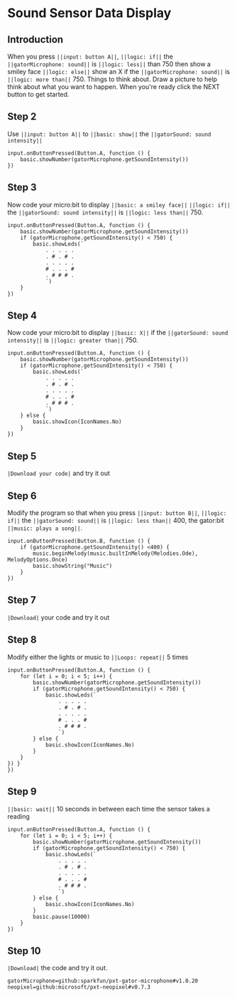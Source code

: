 # Sound Sensor Data Display

## Introduction
When you press ``||input: button A||``, ``||logic: if||`` the ``||gatorMicrophone: sound||`` is ``||logic: less||`` than 750 then show a smiley face ``||logic: else||`` show an X if the ``||gatorMicrophone: sound||`` is ``||logic: more than||`` 750. Things to think about. Draw a picture to help think about what you want to happen. When you're ready click the NEXT button to get started.

## Step 2 
Use ``||input: button A||`` to ``||basic: show||`` the ``||gatorSound: sound intensity||``

```blocks
input.onButtonPressed(Button.A, function () {
    basic.showNumber(gatorMicrophone.getSoundIntensity())
})
```

## Step 3
Now code your micro:bit to display ``||basic: a smiley face||`` ``||logic: if||`` the  ``||gatorSound: sound intensity||`` 
is ``||logic: less than||`` 750.

```blocks
input.onButtonPressed(Button.A, function () {
    basic.showNumber(gatorMicrophone.getSoundIntensity())
    if (gatorMicrophone.getSoundIntensity() < 750) {
        basic.showLeds(`
            . . . . .
            . # . # .
            . . . . .
            # . . . #
            . # # # .
            `)
    }
})
```

## Step 4
Now code your micro:bit to display ``||basic: X||`` if the  ``||gatorSound: sound intensity||`` 
is ``||logic: greater than||`` 750. 


```blocks
input.onButtonPressed(Button.A, function () {
    basic.showNumber(gatorMicrophone.getSoundIntensity())
    if (gatorMicrophone.getSoundIntensity() < 750) {
        basic.showLeds(`
            . . . . .
            . # . # .
            . . . . .
            # . . . #
            . # # # .
            `)
    } else {
        basic.showIcon(IconNames.No)
    }
})

```
## Step 5
``|Download your code|`` and try it out

## Step 6
Modify the program so that when you press ``||input: button B||``, ``||logic: if||`` the ``||gatorSound: sound||`` is ``||logic: less than||`` 400, the gator:bit ``||music: plays a song||``. 

```blocks
input.onButtonPressed(Button.B, function () {
    if (gatorMicrophone.getSoundIntensity() <400) {
        music.beginMelody(music.builtInMelody(Melodies.Ode), MelodyOptions.Once)
        basic.showString("Music")
    }
})
```

## Step 7
``|Download|`` your code and try it out

## Step 8
Modify either the lights or music to ``||Loops: repeat||`` 5 times

```blocks
input.onButtonPressed(Button.A, function () {
    for (let i = 0; i < 5; i++) {
        basic.showNumber(gatorMicrophone.getSoundIntensity())
        if (gatorMicrophone.getSoundIntensity() < 750) {
            basic.showLeds(`
                . . . . .
                . # . # .
                . . . . .
                # . . . #
                . # # # .
                `)
        } else {
            basic.showIcon(IconNames.No)
        }
    }
}) }
})
```

## Step 9
``||basic: wait||`` 10 seconds in between each time the sensor takes a reading
```blocks
input.onButtonPressed(Button.A, function () {
    for (let i = 0; i < 5; i++) {
        basic.showNumber(gatorMicrophone.getSoundIntensity())
        if (gatorMicrophone.getSoundIntensity() < 750) {
            basic.showLeds(`
                . . . . .
                . # . # .
                . . . . .
                # . . . #
                . # # # .
                `)
        } else {
            basic.showIcon(IconNames.No)
        }
        basic.pause(10000)
    }
})
```
## Step 10
``|Download|`` the code and try it out.



```package
gatorMicrophone=github:sparkfun/pxt-gator-microphone#v1.0.20
neopixel=github:microsoft/pxt-neopixel#v0.7.3
```










